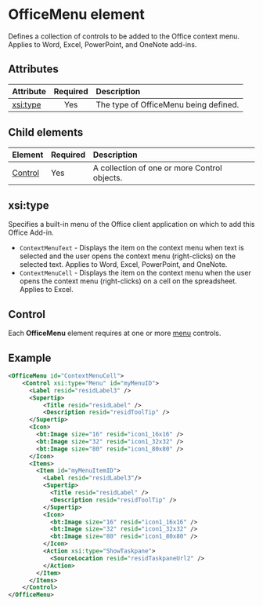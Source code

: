# OfficeMenu element

Defines a collection of controls to be added to the Office context menu. Applies to Word, Excel, PowerPoint, and OneNote add-ins.

## Attributes

| Attribute            | Required | Description                          |
|:---------------------|:--------:|:-------------------------------------|
| [xsi:type](#xsitype) | Yes      | The type of OfficeMenu being defined.|

## Child elements

|  Element |  Required  |  Description  |
|:-----|:-----|:-----|
|  [Control](#control)    | Yes |  A collection of one or more Control objects.  |

## xsi:type

Specifies a built-in menu of the Office client application on which to add this Office Add-in.

- `ContextMenuText` -  Displays the item on the context menu when text is selected and the user opens the context menu (right-clicks) on the selected text. Applies to Word, Excel, PowerPoint, and OneNote.
- `ContextMenuCell` -  Displays the item on the context menu when the user opens the context menu (right-clicks) on a cell on the spreadsheet. Applies to Excel. 

## Control

Each **OfficeMenu** element requires at one or more [menu](control.md#menu-dropdown-button-controls) controls. 

## Example

```xml
<OfficeMenu id="ContextMenuCell">
    <Control xsi:type="Menu" id="myMenuID">
      <Label resid="residLabel3" />
      <Supertip>
          <Title resid="residLabel" />
          <Description resid="residToolTip" />
      </Supertip>   
      <Icon>
        <bt:Image size="16" resid="icon1_16x16" />
        <bt:Image size="32" resid="icon1_32x32" />
        <bt:Image size="80" resid="icon1_80x80" />
      </Icon>    
      <Items>
        <Item id="myMenuItemID">
          <Label resid="residLabel3"/>
          <Supertip>
            <Title resid="residLabel" />
            <Description resid="residToolTip" />
          </Supertip>
          <Icon>
            <bt:Image size="16" resid="icon1_16x16" />
            <bt:Image size="32" resid="icon1_32x32" />
            <bt:Image size="80" resid="icon1_80x80" />
          </Icon>    
          <Action xsi:type="ShowTaskpane">
            <SourceLocation resid="residTaskpaneUrl2" />    
          </Action>    
        </Item>
      </Items>
    </Control>   
</OfficeMenu>
```

